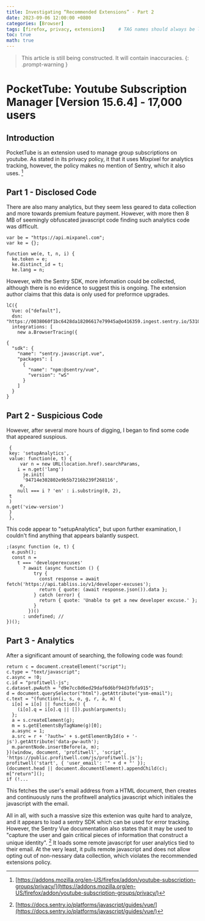```yaml
---
title: Investigating “Recommended Extensions” - Part 2
date: 2023-09-06 12:00:00 +0800
categories: [Browser]
tags: [firefox, privacy, extensions]     # TAG names should always be lowercase
toc: true
math: true
---
```

> This article is still being constructed. It will contain inaccuracies. 
{: .prompt-warning }

#  PocketTube: Youtube Subscription Manager [Version 15.6.4] - 17,000 users
## Introduction
PocketTube is an extension used to manage group subscriptions on youtube. As stated in its privacy policy, it that it uses Mixpixel for analytics tracking, however, the policy makes no mention of Sentry, which it also uses. [^footnote1] 

## Part 1 - Disclosed Code
There are also many analytics, but they seem less geared to data collection and more towards premium feature payment. However, with more then 8 MB of seemingly obfuscated javascript code finding such analytics code was difficult.

```
var be = "https://api.mixpanel.com";
var ke = {};

function we(e, t, n, i) {
  ke.token = e;
  ke.distinct_id = t;
  ke.lang = n;
```

However, with the Sentry SDK, more infomation could be collected, although there is no evidence to suggest this is ongoing. The extension author claims that this data is only used for preformce upgrades.

```
lC({
  Vue: o["default"],
  dsn: "https://0038060f1bc6428da18206617e79945a@o416359.ingest.sentry.io/5310804",
  integrations: [
    new a.BrowserTracing({

```

```
{
  "sdk": {
    "name": "sentry.javascript.vue",
    "packages": [
      {
        "name": "npm:@sentry/vue",
        "version": "wS"
      }
    ]
  }
}
```
## Part 2 - Suspicious Code
However, after several more hours of digging, I began to find some code that appeared suspious.

```
 {
 key: 'setupAnalytics',
 value: function(e, t) {
     var n = new URL(location.href).searchParams,
    i = n.get('lang')
      je.init(
      '94714e302802e9b5b7216b239f268116',
     e,
    null === i ? 'en' : i.substring(0, 2),
 t
 )
n.get('view-version')
 }
 },
```

This code appear to "setupAnalytics", but upon further examination, I couldn't find anything that appears balantly suspect. 

```
;(async function (e, t) {
  e.push();
  const n =
    t === 'developerexcuses'
      ? await (async function () {
          try {
            const response = await fetch('https://api.tabliss.io/v1/developer-excuses');
            return { quote: (await response.json()).data };
          } catch (error) {
            return { quote: 'Unable to get a new developer excuse.' };
          }
        })()
      : undefined; //
})();

```

## Part 3 - Analytics 
After a significant amount of searching, the following code was found:

```
return c = document.createElement("script");
c.type = "text/javascript";
c.async = !0;
c.id = "profitwell-js";
c.dataset.pwAuth = "d9e7cc8d6ed29daf6d6bf94d3fbfa915";
d = document.querySelector("html").getAttribute("ysm-email");
c.text = "(function(i, s, o, g, r, a, m) {
  i[o] = i[o] || function() {
    (i[o].q = i[o].q || []).push(arguments);
  };
  a = s.createElement(g);
  m = s.getElementsByTagName(g)[0];
  a.async = 1;
  a.src = r + '?auth=' + s.getElementById(o + '-js').getAttribute('data-pw-auth');
  m.parentNode.insertBefore(a, m);
})(window, document, 'profitwell', 'script', 'https://public.profitwell.com/js/profitwell.js');
profitwell('start', { 'user_email': '" + d + "' });
(document.head || document.documentElement).appendChild(c);
m["return"]();
if (!...

```
This fetches the user's email address from a HTML document, then creates and continuously runs the profitwell analytics javascript which initiales the javascript with the email.

All in all, with such a massive size this extenion was quite hard to analyze, and it appears to load a sentry SDK which can be used for error tracking. However, the Sentry Vue documentation also states that it may be used to "capture the user and gain critical pieces of information that construct a unique identity". [^footnote2] It loads some remote javascript for user analytics tied to their email. At the very least, it pulls remote javascript and does not allow opting out of non-nessary data collection, which violates the recommended extensions policy. 

[^footnote1]: [https://addons.mozilla.org/en-US/firefox/addon/youtube-subscription-groups/privacy/](https://addons.mozilla.org/en-US/firefox/addon/youtube-subscription-groups/privacy/)
[^footnote2]: [https://docs.sentry.io/platforms/javascript/guides/vue/](https://docs.sentry.io/platforms/javascript/guides/vue/)
